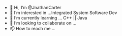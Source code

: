 - 👋 Hi, I’m @JnathanCarter
- 👀 I’m interested in ...Integrated System Software Dev
- 🌱 I’m currently learning ... C++ || Java
- 💞️ I’m looking to collaborate on ...
- 📫 How to reach me ...

<!---
JnathanCarter/JnathanCarter is a ✨ special ✨ repository because its `README.md` (this file) appears on your GitHub profile.
You can click the Preview link to take a look at your changes.
--->
